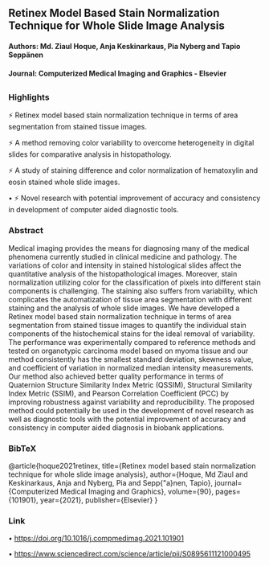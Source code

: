 ## Retinex Model Based Stain Normalization Technique for Whole Slide Image Analysis
#### Authors: Md. Ziaul Hoque, Anja Keskinarkaus, Pia Nyberg and Tapio Seppänen
#### Journal: Computerized Medical Imaging and Graphics - Elsevier
##

### Highlights
⚡ Retinex model based stain normalization technique in terms of area segmentation from stained tissue images.

⚡ A method removing color variability to overcome heterogeneity in digital slides for comparative analysis in histopathology.

⚡ A study of staining difference and color normalization of hematoxylin and eosin stained whole slide images.

• ⚡ Novel research with potential improvement of accuracy and consistency in development of computer aided diagnostic tools.

### Abstract
Medical imaging provides the means for diagnosing many of the medical phenomena currently studied in clinical medicine and pathology. The variations of color and intensity in stained histological slides affect the quantitative analysis of the histopathological images. Moreover, stain normalization utilizing color for the classification of pixels into different stain components is challenging. The staining also suffers from variability, which complicates the automatization of tissue area segmentation with different staining and the analysis of whole slide images. We have developed a Retinex model based stain normalization technique in terms of area segmentation from stained tissue images to quantify the individual stain components of the histochemical stains for the ideal removal of variability. The performance was experimentally compared to reference methods and tested on organotypic carcinoma model based on myoma tissue and our method consistently has the smallest standard deviation, skewness value, and coefficient of variation in normalized median intensity measurements. Our method also achieved better quality performance in terms of Quaternion Structure Similarity Index Metric (QSSIM), Structural Similarity Index Metric (SSIM), and Pearson Correlation Coefficient (PCC) by improving robustness against variability and reproducibility. The proposed method could potentially be used in the development of novel research as well as diagnostic tools with the potential improvement of accuracy and consistency in computer aided diagnosis in biobank applications.

### BibTeX

@article{hoque2021retinex,
  title={Retinex model based stain normalization technique for whole slide image analysis},
  author={Hoque, Md Ziaul and Keskinarkaus, Anja and Nyberg, Pia and Sepp{\"a}nen, Tapio},
  journal={Computerized Medical Imaging and Graphics},
  volume={90},
  pages={101901},
  year={2021},
  publisher={Elsevier}
}

### Link
• https://doi.org/10.1016/j.compmedimag.2021.101901

• https://www.sciencedirect.com/science/article/pii/S0895611121000495


